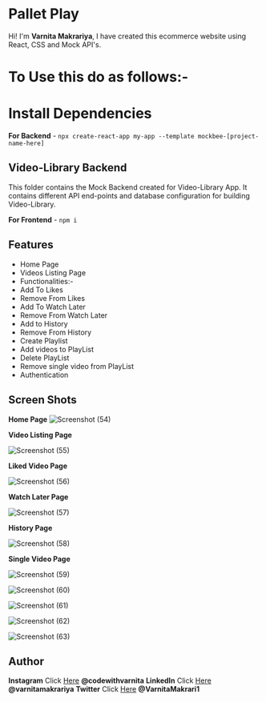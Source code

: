 # Pallet Play

Hi! I'm **Varnita Makrariya**, I have created this ecommerce website using React, CSS and Mock API's.

# To Use this do as follows:-

# Install Dependencies

**For Backend** - `npx create-react-app my-app --template mockbee-[project-name-here]`

## Video-Library Backend

This folder contains the Mock Backend created for Video-Library App. It contains different API end-points and database configuration for building Video-Library.

**For Frontend** - ` npm i `

## Features

- Home Page
- Videos Listing Page
- Functionalities:-
- Add To Likes
- Remove From Likes
- Add To Watch Later
- Remove From Watch Later
- Add to History
- Remove From History
- Create Playlist
- Add videos to PlayList
- Delete PlayList
- Remove single video from PlayList
- Authentication

## Screen Shots

**Home Page**
![Screenshot (54)](https://user-images.githubusercontent.com/66819239/162159971-af38e9aa-3f41-48b3-a75d-4476502d502a.png)

**Video Listing Page**

![Screenshot (55)](https://user-images.githubusercontent.com/66819239/162160015-dcf335df-90e1-4bfb-b042-2853c7a1c6ca.png)

**Liked Video Page**

![Screenshot (56)](https://user-images.githubusercontent.com/66819239/162160041-47499a02-0616-4387-8ded-64f281b00d87.png)

**Watch Later Page**

![Screenshot (57)](https://user-images.githubusercontent.com/66819239/162160059-3fecbda2-fe03-4095-b996-3283d41a0b5c.png)

**History Page**

![Screenshot (58)](https://user-images.githubusercontent.com/66819239/162160085-56c044a3-2b32-4571-b34a-e6eb4c7661bd.png)

**Single Video Page**

![Screenshot (59)](https://user-images.githubusercontent.com/66819239/162160106-def95d68-4bec-4bad-ba43-fb74ad247d81.png)

![Screenshot (60)](https://user-images.githubusercontent.com/66819239/162160114-5fa8d4c4-0dcc-492a-ad0c-14656cd81816.png)

![Screenshot (61)](https://user-images.githubusercontent.com/66819239/162159937-fccd1eff-b85f-466f-b34e-e4aae0b98be3.png)

![Screenshot (62)](https://user-images.githubusercontent.com/66819239/162159954-8a1e1f7a-dbe3-427e-8e5a-bd78dc88e9ad.png)

![Screenshot (63)](https://user-images.githubusercontent.com/66819239/162159961-ab44ba2d-0749-4a0b-99d7-b7b4c81e6e97.png)


## Author

**Instagram** Click [Here](https://www.instagram.com/codewithvarnita/) **@codewithvarnita**
**LinkedIn** Click [Here](https://www.linkedin.com/in/varnita-makrariya-307177191/) **@varnitamakrariya**
**Twitter** Click [Here](https://twitter.com/VarnitaMakrari1) **@VarnitaMakrari1**
